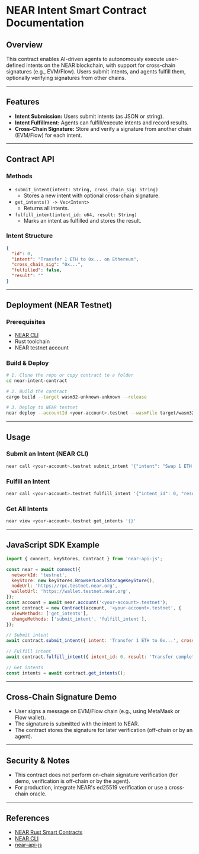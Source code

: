 # NEAR Intent Smart Contract Documentation

## Overview

This contract enables AI-driven agents to autonomously execute user-defined intents on the NEAR blockchain, with support for cross-chain signatures (e.g., EVM/Flow). Users submit intents, and agents fulfill them, optionally verifying signatures from other chains.

---

## Features
- **Intent Submission:** Users submit intents (as JSON or string).
- **Intent Fulfillment:** Agents can fulfill/execute intents and record results.
- **Cross-Chain Signature:** Store and verify a signature from another chain (EVM/Flow) for each intent.

---

## Contract API

### Methods
- `submit_intent(intent: String, cross_chain_sig: String)`
  - Stores a new intent with optional cross-chain signature.
- `get_intents() -> Vec<Intent>`
  - Returns all intents.
- `fulfill_intent(intent_id: u64, result: String)`
  - Marks an intent as fulfilled and stores the result.

### Intent Structure
```json
{
  "id": 0,
  "intent": "Transfer 1 ETH to 0x... on Ethereum",
  "cross_chain_sig": "0x...",
  "fulfilled": false,
  "result": ""
}
```

---

## Deployment (NEAR Testnet)

### Prerequisites
- [NEAR CLI](https://docs.near.org/tools/near-cli)
- Rust toolchain
- NEAR testnet account

### Build & Deploy
```sh
# 1. Clone the repo or copy contract to a folder
cd near-intent-contract

# 2. Build the contract
cargo build --target wasm32-unknown-unknown --release

# 3. Deploy to NEAR testnet
near deploy --accountId <your-account>.testnet --wasmFile target/wasm32-unknown-unknown/release/near_intent_contract.wasm
```

---

## Usage

### Submit an Intent (NEAR CLI)
```sh
near call <your-account>.testnet submit_intent '{"intent": "Swap 1 ETH for USDC on Uniswap", "cross_chain_sig": "0x..."}' --accountId <your-account>.testnet
```

### Fulfill an Intent
```sh
near call <your-account>.testnet fulfill_intent '{"intent_id": 0, "result": "Swap executed on Uniswap, tx: 0x..."}' --accountId <your-account>.testnet
```

### Get All Intents
```sh
near view <your-account>.testnet get_intents '{}'
```

---

## JavaScript SDK Example

```js
import { connect, keyStores, Contract } from 'near-api-js';

const near = await connect({
  networkId: 'testnet',
  keyStore: new keyStores.BrowserLocalStorageKeyStore(),
  nodeUrl: 'https://rpc.testnet.near.org',
  walletUrl: 'https://wallet.testnet.near.org',
});
const account = await near.account('<your-account>.testnet');
const contract = new Contract(account, '<your-account>.testnet', {
  viewMethods: ['get_intents'],
  changeMethods: ['submit_intent', 'fulfill_intent'],
});

// Submit intent
await contract.submit_intent({ intent: 'Transfer 1 ETH to 0x...', cross_chain_sig: '0x...' });

// Fulfill intent
await contract.fulfill_intent({ intent_id: 0, result: 'Transfer complete' });

// Get intents
const intents = await contract.get_intents();
```

---

## Cross-Chain Signature Demo
- User signs a message on EVM/Flow chain (e.g., using MetaMask or Flow wallet).
- The signature is submitted with the intent to NEAR.
- The contract stores the signature for later verification (off-chain or by an agent).

---

## Security & Notes
- This contract does not perform on-chain signature verification (for demo, verification is off-chain or by the agent).
- For production, integrate NEAR's ed25519 verification or use a cross-chain oracle.

---

## References
- [NEAR Rust Smart Contracts](https://docs.near.org/develop/contracts/rust/intro)
- [NEAR CLI](https://docs.near.org/tools/near-cli)
- [near-api-js](https://docs.near.org/tools/near-api-js) 